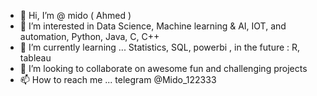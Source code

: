 - 👋 Hi, I’m @ mido ( Ahmed )
- 👀 I’m interested in Data Science, Machine learning & AI, IOT, and automation, Python, Java, C, C++
- 🌱 I’m currently learning ... Statistics, SQL, powerbi , in the future : R, tableau
- 💞️ I’m looking to collaborate on awesome fun and challenging projects
- 📫 How to reach me ... telegram @Mido_122333

<!---
101mido/101mido is a ✨ special ✨ repository because its `README.md` (this file) appears on your GitHub profile.
You can click the Preview link to take a look at your changes.
--->
